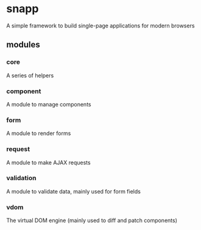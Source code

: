 # snapp
A simple framework to build single-page applications for modern browsers

## modules

### core

A series of helpers

### component

A module to manage components

### form

A module to render forms

### request

A module to make AJAX requests 

### validation

A module to validate data, mainly used for form fields

### vdom

The virtual DOM engine (mainly used to diff and patch components)

